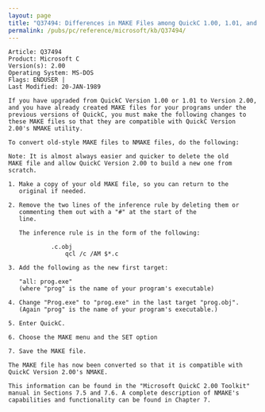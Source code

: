 ```yaml
---
layout: page
title: "Q37494: Differences in MAKE Files among QuickC 1.00, 1.01, and 2.00"
permalink: /pubs/pc/reference/microsoft/kb/Q37494/
---
```


	Article: Q37494
	Product: Microsoft C
	Version(s): 2.00
	Operating System: MS-DOS
	Flags: ENDUSER |
	Last Modified: 20-JAN-1989
	
	If you have upgraded from QuickC Version 1.00 or 1.01 to Version 2.00,
	and you have already created MAKE files for your programs under the
	previous versions of QuickC, you must make the following changes to
	these MAKE files so that they are compatible with QuickC Version
	2.00's NMAKE utility.
	
	To convert old-style MAKE files to NMAKE files, do the following:
	
	Note: It is almost always easier and quicker to delete the old
	MAKE file and allow QuickC Version 2.00 to build a new one from
	scratch.
	
	1. Make a copy of your old MAKE file, so you can return to the
	   original if needed.
	
	2. Remove the two lines of the inference rule by deleting them or
	   commenting them out with a "#" at the start of the
	   line.
	
	   The inference rule is in the form of the following:
	
	            .c.obj
	                qcl /c /AM $*.c
	
	3. Add the following as the new first target:
	
	   "all: prog.exe"
	   (where "prog" is the name of your program's executable)
	
	4. Change "Prog.exe" to "prog.exe" in the last target "prog.obj".
	   (Again "prog" is the name of your program's executable.)
	
	5. Enter QuickC.
	
	6. Choose the MAKE menu and the SET option
	
	7. Save the MAKE file.
	
	The MAKE file has now been converted so that it is compatible with
	QuickC Version 2.00's NMAKE.
	
	This information can be found in the "Microsoft QuickC 2.00 Toolkit"
	manual in Sections 7.5 and 7.6. A complete description of NMAKE's
	capabilities and functionality can be found in Chapter 7.

